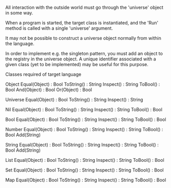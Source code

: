 All interaction with the outside world must go through the 'universe' object in some way.

When a program is started, the target class is instantiated, and the 'Run' method is called with a single 'universe' argument.

It may not be possible to construct a universe object normally from within the language.

In order to implement e.g. the singleton pattern, you must add an object to the registry in the universe object.
A unique identifier associated with a given class (yet to be implemented) may be useful for this purpose.

Classes required of target language

  Object
    Equal(Object) : Bool
    ToString() : String
    Inspect() : String
    ToBool() : Bool
    And(Object) : Bool
    Or(Object) : Bool

  Universe
    Equal(Object) : Bool
    ToString() : String
    Inspect() : String

  Nil
    Equal(Object) : Bool
    ToString() : String
    Inspect() : String
    ToBool() : Bool

  Bool
    Equal(Object) : Bool
    ToString() : String
    Inspect() : String
    ToBool() : Bool

  Number
    Equal(Object) : Bool
    ToString() : String
    Inspect() : String
    ToBool() : Bool
    Add(String)

  String
    Equal(Object) : Bool
    ToString() : String
    Inspect() : String
    ToBool() : Bool
    Add(String)

  List
    Equal(Object) : Bool
    ToString() : String
    Inspect() : String
    ToBool() : Bool

  Set
    Equal(Object) : Bool
    ToString() : String
    Inspect() : String
    ToBool() : Bool

  Map
    Equal(Object) : Bool
    ToString() : String
    Inspect() : String
    ToBool() : Bool
